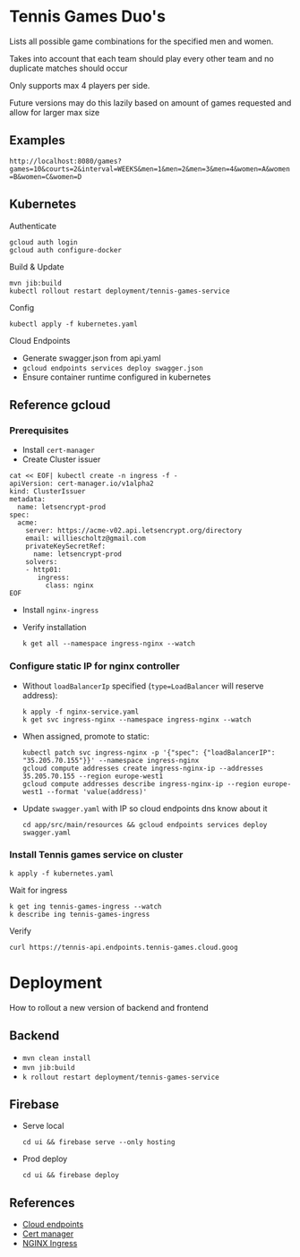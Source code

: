 # Tennis Games Duo's

Lists all possible game combinations for the specified men and women.

Takes into account that each team should play every other team and no duplicate matches should occur

Only supports max 4 players per side.

Future versions may do this lazily based on amount of games requested and allow for larger max size

## Examples

`http://localhost:8080/games?games=10&courts=2&interval=WEEKS&men=1&men=2&men=3&men=4&women=A&women=B&women=C&women=D`


## Kubernetes 

Authenticate

    gcloud auth login
    gcloud auth configure-docker
    
    
Build & Update

    mvn jib:build
    kubectl rollout restart deployment/tennis-games-service
    
Config
    
    kubectl apply -f kubernetes.yaml
    
Cloud Endpoints

* Generate swagger.json from api.yaml
* `gcloud endpoints services deploy swagger.json` 
* Ensure container runtime configured in kubernetes

    
## Reference gcloud

### Prerequisites

* Install `cert-manager`
* Create Cluster issuer

```
cat << EOF| kubectl create -n ingress -f -
apiVersion: cert-manager.io/v1alpha2
kind: ClusterIssuer
metadata:
  name: letsencrypt-prod
spec:
  acme:
    server: https://acme-v02.api.letsencrypt.org/directory
    email: williescholtz@gmail.com
    privateKeySecretRef:
      name: letsencrypt-prod
    solvers:
    - http01:
       ingress:
         class: nginx
EOF
```

* Install `nginx-ingress`
* Verify installation
      
      k get all --namespace ingress-nginx --watch

### Configure static IP for nginx controller

* Without `loadBalancerIp` specified (`type=LoadBalancer` will reserve address):
        
      k apply -f nginx-service.yaml
      k get svc ingress-nginx --namespace ingress-nginx --watch
       
* When assigned, promote to static: 

      kubectl patch svc ingress-nginx -p '{"spec": {"loadBalancerIP": "35.205.70.155"}}' --namespace ingress-nginx
      gcloud compute addresses create ingress-nginx-ip --addresses 35.205.70.155 --region europe-west1  
      gcloud compute addresses describe ingress-nginx-ip --region europe-west1 --format 'value(address)'

* Update `swagger.yaml` with IP so cloud endpoints dns know about it

      cd app/src/main/resources && gcloud endpoints services deploy swagger.yaml
      
### Install Tennis games service on cluster 

    k apply -f kubernetes.yaml
    
Wait for ingress

    k get ing tennis-games-ingress --watch
    k describe ing tennis-games-ingress
    
Verify 

    curl https://tennis-api.endpoints.tennis-games.cloud.goog
    
# Deployment

How to rollout a new version of backend and frontend

## Backend

* `mvn clean install`
* `mvn jib:build`
* `k rollout restart deployment/tennis-games-service`

## Firebase

* Serve local

      cd ui && firebase serve --only hosting
      
* Prod deploy

      cd ui && firebase deploy
      
## References

* [Cloud endpoints](https://cloud.google.com/endpoints/docs/openapi/get-started-kubernetes-engine)
* [Cert manager](https://cert-manager.io/)
* [NGINX Ingress](https://kubernetes.github.io/ingress-nginx/deploy/)
